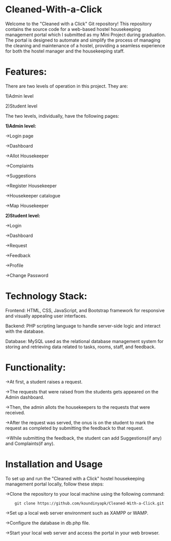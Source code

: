 # Cleaned-With-a-Click
Welcome to the "Cleaned with a Click" Git repository! This repository contains the source code for a web-based hostel housekeeping management portal which I submitted as my Mini Project during graduation. The portal is designed to automate and simplify the process of managing the cleaning and maintenance of a hostel, providing a seamless experience for both the hostel manager and the housekeeping staff.


# Features:
There are two levels of operation in this project. They are:


1)Admin level

2)Student level

The two levels, individually, have the following pages:


**1)Admin level:**

->Login page

->Dashboard

->Allot Housekeeper

->Complaints

->Suggestions

->Register Housekeeper

->Housekeeper catalogue

->Map Housekeeper



**2)Student level:**

->Login

->Dashboard

->Request

->Feedback

->Profile

->Change Password


# Technology Stack:
Frontend: HTML, CSS, JavaScript, and Bootstrap framework for responsive and visually appealing user interfaces.

Backend: PHP scripting language to handle server-side logic and interact with the database.

Database: MySQL used as the relational database management system for storing and retrieving data related to tasks, rooms, staff, and feedback.

# Functionality:
->At first, a student raises a request.

->The requests that were raised from the students gets appeared on the Admin dashboard.

->Then, the admin allots the housekeepers to the requests that were received.

->After the request was served, the onus is on the student to mark the request as completed by submitting the feedback to that request.

->While submitting the feedback, the student can add Suggestions(if any) and Complaints(if any).


# Installation and Usage
To set up and run the "Cleaned with a Click" hostel housekeeping management portal locally, follow these steps:

->Clone the repository to your local machine using the following command:

        git clone https://github.com/koundinyapk/Cleaned-With-a-Click.git


->Set up a local web server environment such as XAMPP or WAMP.

->Configure the database in db.php file.


->Start your local web server and access the portal in your web browser.
